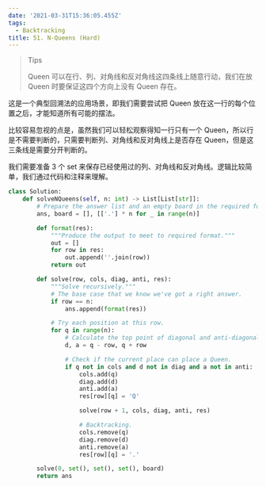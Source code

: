 ```yaml
---
date: '2021-03-31T15:36:05.455Z'
tags:
  - Backtracking
title: 51. N-Queens (Hard)
---
```


> Tips
>
> Queen 可以在行、列、对角线和反对角线这四条线上随意行动，我们在放 Queen 时要保证这四个方向上没有 Queen 存在。

这是一个典型回溯法的应用场景，即我们需要尝试把 Queen 放在这一行的每个位置之后，才能知道所有可能的摆法。

比较容易忽视的点是，虽然我们可以轻松观察得知一行只有一个 Queen，所以行是不需要判断的，只需要判断列、对角线和反对角线上是否存在 Queen，但是这三条线是需要分开判断的。

我们需要准备 3 个 set 来保存已经使用过的列、对角线和反对角线。逻辑比较简单，我们通过代码和注释来理解。

```python
class Solution:
    def solveNQueens(self, n: int) -> List[List[str]]:
        # Prepare the answer list and an empty board in the required format.
        ans, board = [], [['.'] * n for _ in range(n)]

        def format(res):
            """Produce the output to meet to required format."""
            out = []
            for row in res:
                out.append(''.join(row))
            return out

        def solve(row, cols, diag, anti, res):
            """Solve recursively."""
            # The base case that we know we've got a right answer.
            if row == n:
                ans.append(format(res))

            # Try each position at this row.
            for q in range(n):
                # Calculate the top point of diagonal and anti-diagonal.
                d, a = q - row, q + row

                # Check if the current place can place a Queen.
                if q not in cols and d not in diag and a not in anti:
                    cols.add(q)
                    diag.add(d)
                    anti.add(a)
                    res[row][q] = 'Q'

                    solve(row + 1, cols, diag, anti, res)

                    # Backtracking.
                    cols.remove(q)
                    diag.remove(d)
                    anti.remove(a)
                    res[row][q] = '.'

        solve(0, set(), set(), set(), board)
        return ans
```
